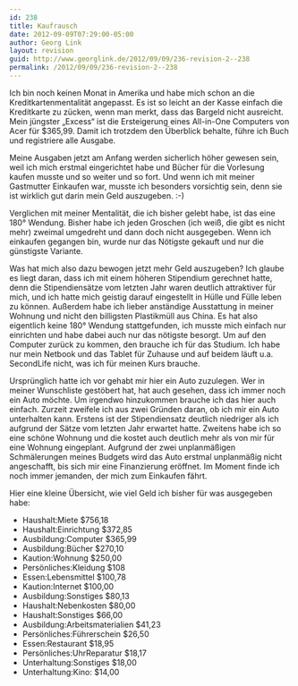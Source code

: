 ```yaml
---
id: 238
title: Kaufrausch
date: 2012-09-09T07:29:00-05:00
author: Georg Link
layout: revision
guid: http://www.georglink.de/2012/09/09/236-revision-2--238
permalink: /2012/09/09/236-revision-2--238
---
```

Ich bin noch keinen Monat in Amerika und habe mich schon an die Kreditkartenmentalität angepasst. Es ist so leicht an der Kasse einfach die Kreditkarte zu zücken, wenn man merkt, dass das Bargeld nicht ausreicht. Mein jüngster „Excess“ ist die Ersteigerung eines All-in-One Computers von Acer für $365,99. Damit ich trotzdem den Überblick behalte, führe ich Buch und registriere alle Ausgabe.

Meine Ausgaben jetzt am Anfang werden sicherlich höher gewesen sein, weil ich mich erstmal eingerichtet habe und Bücher für die Vorlesung kaufen musste und so weiter und so fort. Und wenn ich mit meiner Gastmutter Einkaufen war, musste ich besonders vorsichtig sein, denn sie ist wirklich gut darin mein Geld auszugeben. :-)

Verglichen mit meiner Mentalität, die ich bisher gelebt habe, ist das eine 180° Wendung. Bisher habe ich jeden Groschen (ich weiß, die gibt es nicht mehr) zweimal umgedreht und dann doch nicht ausgegeben. Wenn ich einkaufen gegangen bin, wurde nur das Nötigste gekauft und nur die günstigste Variante.

Was hat mich also dazu bewogen jetzt mehr Geld auszugeben? Ich glaube es liegt daran, dass ich mit einem höheren Stipendium gerechnet hatte, denn die Stipendiensätze vom letzten Jahr waren deutlich attraktiver für mich, und ich hatte mich geistig darauf eingestellt in Hülle und Fülle leben zu können. Außerdem habe ich lieber anständige Ausstattung in meiner Wohnung und nicht den billigsten Plastikmüll aus China. Es hat also eigentlich keine 180° Wendung stattgefunden, ich musste mich einfach nur einrichten und habe dabei auch nur das nötigste besorgt. Um auf den Computer zurück zu kommen, den brauche ich für das Studium. Ich habe nur mein Netbook und das Tablet für Zuhause und auf beidem läuft u.a. SecondLife nicht, was ich für meinen Kurs brauche.

Ursprünglich hatte ich vor gehabt mir hier ein Auto zuzulegen. Wer in meiner Wunschliste gestöbert hat, hat auch gesehen, dass ich immer noch ein Auto möchte. Um irgendwo hinzukommen brauche ich das hier auch einfach. Zurzeit zweifele ich aus zwei Gründen daran, ob ich mir ein Auto unterhalten kann. Erstens ist der Stipendiensatz deutlich niedriger als ich aufgrund der Sätze vom letzten Jahr erwartet hatte. Zweitens habe ich so eine schöne Wohnung und die kostet auch deutlich mehr als von mir für eine Wohnung eingeplant. Aufgrund der zwei unplanmäßigen Schmälerungen meines Budgets wird das Auto erstmal unplanmäßig nicht angeschafft, bis sich mir eine Finanzierung eröffnet. Im Moment finde ich noch immer jemanden, der mich zum Einkaufen fährt.

Hier eine kleine Übersicht, wie viel Geld ich bisher für was ausgegeben habe:

  * Haushalt:Miete $756,18
  * Haushalt:Einrichtung $372,85
  * Ausbildung:Computer $365,99
  * Ausbildung:Bücher $270,10
  * Kaution:Wohnung $250,00
  * Persönliches:Kleidung $108
  * Essen:Lebensmittel $100,78
  * Kaution:Internet $100,00
  * Ausbildung:Sonstiges $80,13
  * Haushalt:Nebenkosten $80,00
  * Haushalt:Sonstiges $66,00
  * Ausbildung:Arbeitsmaterialien $41,23
  * Persönliches:Führerschein $26,50
  * Essen:Restaurant $18,95
  * Persönliches:UhrReparatur $18,17
  * Unterhaltung:Sonstiges $18,00
  * Unterhaltung:Kino: $14,00